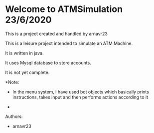 #  **Welcome to ATMSimulation** 23/6/2020
This is a project created and handled by arnavr23

This is a leisure project intended to simulate an ATM Machine.

It is written in java.

It uses Mysql database to store accounts.

It is not yet complete.

*Note: 
+ In the menu system, I have used bot objects which basically prints instructions, takes input
and then performs actions according to it
*

Authors:

- arnavr23